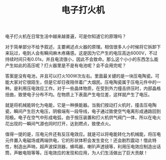 ﻿---
title: "电子打火机"
categories: 
  - 物理
tags:
  - 打火机
  - 压电效应
  - 电子  
---
电子打火机在日常生活中越来越普遍，可是你知道它的原理吗？

对于简单部分不给予叙述，主要阐述点火器的原理。相信很多人小时候将它拆卸下来玩过，电到人会有瞬间麻木疼痛感。这是因为它产生的电压高达6000V，不过持续时间只有0.01s，并且电流很小，因此不会致命。那么这个小小的东西怎么能产生如此的高压呢？打火器里是不是有电池呢？会不会用完呢？

答案是没有电池，并且可以打火100W次左右。里面最关键的是一块压电陶瓷。可能大家对它很陌生，但是它却日夜陪伴着广大烟民。压电陶瓷属于压电元件中的一种。是利用压电效应工作。对于一些晶体物质，在受到外力撞击挤压时，内部晶格扭曲，致使电子分布不均。在物质上下表面产生电位差，这样就产生了电压。

就是将机械能转化为电能，它是一种换能器。当我们按动打火机时，撞击压电陶瓷，瞬间产生巨大电压，阴极端有一段导线，电子通过致使空气电离形成通路回到阳极。电子在空气中形成电弧，由于按压装置和打火机供气阀门一体，所以在电火花出现的一瞬间气源也同时打开，达到燃点，致使点火。

值得一提的是，压电元件还有反压电效应。就是可以将电能转化为机械能，将压电元件置入电磁场或两端供电，它的形状体积会发生变化！还会剧烈震动！借此特性，制造出声呐，超声波探测器，蜂鸣器，喇叭声透镜等，利用压电效应制造出话筒，声敏电阻等等。压电效应的发现和应用，为人们生活做出了巨大贡献！
